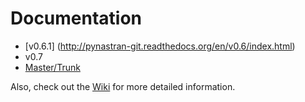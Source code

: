 # Documentation
   * [v0.6.1] (http://pynastran-git.readthedocs.org/en/v0.6/index.html)
   * v0.7
   * [Master/Trunk](http://pynastran-git.readthedocs.org/en/latest/index.html)

Also, check out the [Wiki](https://github.com/SteveDoyle2/pynastran/wiki) for more detailed information.

<!--- http://pynastran-git.readthedocs.org/en/v0.6/index.html      doesnt work???...isn't this "stable" -->
<!--- http://pynastran-git.readthedocs.org/en/stable/index.html    is not used yet...will be v0.7 later? -->
<!--- http://stevedoyle2.github.io/pyNastran/ >

# News


## pyNastran has Moved (3/12/2015)
Google Code is  [closing down](http://google-opensource.blogspot.com/2015/03/farewell-to-google-code.html)
on January 25, 2016 and as such pyNastran is moving to [github](https://github.com/SteveDoyle2/pynastran).
New commits will now be made on github.  The wiki is currently in the process of being migrated to github.

Git is harder to get used to, but gets rid of a lot of the pain of branching and merging.  Also,
a lot of useful tools (e.g. readthedocs) just work with Github that don't work well with
other hosting services.  Checkouts and updates are also many, many fimes faster.




## pyNastran v0.7

The long awaited new release (v0.7) is coming soon.  It is a major update.
The target is sometime within the next month.  Testing is nearly done, but there are a
few cleanup tasks to do.

Some of the improvements include:
 * OP2
   * superelement support
   * vectorized support (uses much less memory; Element Forces not vectorized yet)
   * additional results (e.g. grid point weight, eigenvalues)
   * `PARAM,POST,-2` support
 * F06
   * improved F06 reader (the OP2 reader is still better)
 * BDF
   * 20 new BDF cards
   * large field format and double precision writing
 * GUI
   * much improved GUI with transient support (real only), a results sidebar, logging, and scripting support
 * Other
   * additional readers/converters to/from various other formats (e.g. STL, Cart3d, Panair) as well as GUI support
   * Python 2/3 support with a single code base
   * autogenerated online documentation for pyNastran using [readthedocs](https://rwww.readthedocs.org) and [Sphinx](http://sphinx-doc.org/)

As always there are many bug fixes and many new tests.

Additionally, there have also been many API changes.  It's a frustrating step, but pyNastran is adopting PEP-8.
Where possible, old methods will be maintained until v0.8, but that is not always possible.  If an old method is not supported and hadn't previouly been deprecated, make a ticket/issue and if it can be supported, it will be added back.

## Download Page
Google Code no longer supports new downloads.
As such, the download page will now be located at [Sourceforge](https://sourceforge.net/projects/pynastran/files/?source=navbar).  The much improved dev version of the [GUI](https://github.com/SteveDoyle2/pynastran/wiki/GUI) is located there.
v0.6.1 and earlier releases will still be located at Google Code (at least for now).

## Version 0.6.1 has been released
**Version 0.6** improves BDF reading.  The reader is more robust and also requires proper BDF field formatting (e.g. a integer field can't be a float).  Additionally, cards also have a comment() method.

Marcin Gąsiorek participated in the latest pyNastran under the European Space Agency's (ESA) "Summer of Code In Space" [SOCIS](http://sophia.estec.esa.int/socis2012/?q=node/13) program.  The program provides a stipend to students to work on open-source projects.
He did a great job of simplifying code and creating nicer documentation.

Also, if anyone knows how to setup a project with readthedocs.org, we can get pyNastran documentation setup online.

## Additional Info
Note the wiki refers to the most current released version (v0.6.1) unless noted.

If anyone makes any specific requests I'll try to incorporate them.  They need to be specific, such as read these cards from the BDF, read these results from this OP2, or write these results to an OP2.  <b>Any sample problems that you have (to test the software with) would be appreciated.  I need small examples that are comprehensive that I can add as demo problems.</b>

Check out the following if you're interested to see what's being worked on:
 * <A href="https://github.com/SteveDoyle2/pynastran/blob/master/releaseNotes.txt">Release Notes</A>
